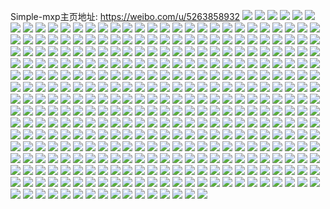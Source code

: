 Simple-mxp主页地址: https://weibo.com/u/5263858932 
![](https://wx4.sinaimg.cn/mw2000/005KeCawgy1h8t0zsndljj329f30lx6t.jpg) 
![](https://wx4.sinaimg.cn/mw2000/005KeCawgy1h8t0zuwkolj32ak322u10.jpg) 
![](https://wx4.sinaimg.cn/mw2000/005KeCawgy1h8t0zjc33lj32aa31q4qr.jpg) 
![](https://wx4.sinaimg.cn/mw2000/005KeCawgy1h8t0zz735mj329g30lx6q.jpg) 
![](https://wx4.sinaimg.cn/mw2000/005KeCawgy1h8t101cfvkj32c0340x6q.jpg) 
![](https://wx4.sinaimg.cn/mw2000/005KeCawgy1h8t102nwubj30u0140ts1.jpg) 
![](https://wx4.sinaimg.cn/mw2000/005KeCawgy1h7v72hvt31j30zu0nsql9.jpg) 
![](https://wx4.sinaimg.cn/mw2000/005KeCawgy1h7v72in8ujj31be1z4qv5.jpg) 
![](https://wx4.sinaimg.cn/mw2000/005KeCawgy1h7v72jnfomj31z41benpe.jpg) 
![](https://wx4.sinaimg.cn/mw2000/005KeCawgy1h7v72h21i1j31w419eb29.jpg) 
![](https://wx4.sinaimg.cn/mw2000/005KeCawgy1h7v72kvlayj31z41cfb29.jpg) 
![](https://wx4.sinaimg.cn/mw2000/005KeCawgy1h7v72lm36dj31we19l4qp.jpg) 
![](https://wx4.sinaimg.cn/mw2000/005KeCawgy1h6av5nahpzj32c0340u0x.jpg) 
![](https://wx4.sinaimg.cn/mw2000/005KeCawgy1h6av5lslz8j32c0340x6r.jpg) 
![](https://wx4.sinaimg.cn/mw2000/005KeCawgy1h6av5pfj5xj32c0340npf.jpg) 
![](https://wx4.sinaimg.cn/mw2000/005KeCawgy1h6av5r4gr0j32c0340qv6.jpg) 
![](https://wx4.sinaimg.cn/mw2000/005KeCawgy1h6av5stb8zj32c0340npe.jpg) 
![](https://wx4.sinaimg.cn/mw2000/005KeCawgy1h6av5uhyldj32c0340kjm.jpg) 
![](https://wx4.sinaimg.cn/mw2000/005KeCawgy1h6av5w4sgmj32c0340npe.jpg) 
![](https://wx4.sinaimg.cn/mw2000/005KeCawgy1h6av5wx2elj30wi1ycn7c.jpg) 
![](https://wx4.sinaimg.cn/mw2000/005KeCawgy1h6av5xbd9tj30wi1yc11f.jpg) 
![](https://wx4.sinaimg.cn/mw2000/005KeCawgy1h5ats57e1zj337k4tckjx.jpg) 
![](https://wx4.sinaimg.cn/mw2000/005KeCawgy1h5atsezte1j337k52jhe6.jpg) 
![](https://wx4.sinaimg.cn/mw2000/005KeCawgy1h5atsn26sdj34tc37khe4.jpg) 
![](https://wx4.sinaimg.cn/mw2000/005KeCawgy1h5atsudb4vj337k4tcqvf.jpg) 
![](https://wx4.sinaimg.cn/mw2000/005KeCawgy1h5att2ediwj34tc37kkju.jpg) 
![](https://wx4.sinaimg.cn/mw2000/005KeCawgy1h5att7b7y5j322o340qv8.jpg) 
![](https://wx4.sinaimg.cn/mw2000/005KeCawgy1h4vyil6n0uj32c032d1kz.jpg) 
![](https://wx4.sinaimg.cn/mw2000/005KeCawgy1h4vyimcdeoj329930cx6q.jpg) 
![](https://wx4.sinaimg.cn/mw2000/005KeCawgy1h4vyinj57yj329830bnpe.jpg) 
![](https://wx4.sinaimg.cn/mw2000/005KeCawgy1h4vyip448gj32bm33ihdu.jpg) 
![](https://wx4.sinaimg.cn/mw2000/005KeCawgy1h4vyiqb2wkj329u315hdu.jpg) 
![](https://wx4.sinaimg.cn/mw2000/005KeCawgy1h4vyirb5ysj3295307npe.jpg) 
![](https://wx4.sinaimg.cn/mw2000/005KeCawgy1h4vyisensfj32772xlx6q.jpg) 
![](https://wx4.sinaimg.cn/mw2000/005KeCawgy1h4vyik0zk3j329830bqv6.jpg) 
![](https://wx4.sinaimg.cn/mw2000/005KeCawgy1h4vyitvfx1j32aa31qqv6.jpg) 
![](https://wx4.sinaimg.cn/mw2000/005KeCawgy1h4u3vzrlmlj327y2ylkjn.jpg) 
![](https://wx4.sinaimg.cn/mw2000/005KeCawgy1h4u3w0uxs4j329830ae82.jpg) 
![](https://wx4.sinaimg.cn/mw2000/005KeCawgy1h4u3w28pkjj32c0340qv6.jpg) 
![](https://wx4.sinaimg.cn/mw2000/005KeCawgy1h4u3w3rwsrj327m2y6qv6.jpg) 
![](https://wx4.sinaimg.cn/mw2000/005KeCawgy1h4u3vspo08j324o33yb2a.jpg) 
![](https://wx4.sinaimg.cn/mw2000/005KeCawgy1h4u3w4v3u1j329r311npe.jpg) 
![](https://wx4.sinaimg.cn/mw2000/005KeCawgy1h4u3w7qtmkj329k2z5u0z.jpg) 
![](https://wx4.sinaimg.cn/mw2000/005KeCawgy1h4u3w9cv2rj329l30sqv6.jpg) 
![](https://wx4.sinaimg.cn/mw2000/005KeCawgy1h4u3wag54zj329k30rkjm.jpg) 
![](https://wx4.sinaimg.cn/mw2000/005KeCawgy1h4tcs1n0pij3244340hdw.jpg) 
![](https://wx4.sinaimg.cn/mw2000/005KeCawgy1h4tcs428sxj32252wb7wk.jpg) 
![](https://wx4.sinaimg.cn/mw2000/005KeCawgy1h4tcs5prvrj324f2twb2b.jpg) 
![](https://wx4.sinaimg.cn/mw2000/005KeCawgy1h4tcsbaf1wj32yo280qv8.jpg) 
![](https://wx4.sinaimg.cn/mw2000/005KeCawgy1h4tcsk3krej33a24dfhdy.jpg) 
![](https://wx4.sinaimg.cn/mw2000/005KeCawgy1h4tcsv9k84j33a24df4qx.jpg) 
![](https://wx4.sinaimg.cn/mw2000/005KeCawgy1h4tct10zsoj32yo2807wk.jpg) 
![](https://wx4.sinaimg.cn/mw2000/005KeCawgy1h4tct40imwj33402c0qv6.jpg) 
![](https://wx4.sinaimg.cn/mw2000/005KeCawgy1h4sxofmg5lj324t2ufkjn.jpg) 
![](https://wx4.sinaimg.cn/mw2000/005KeCawgy1h4sxon3nyoj327s2ybhdw.jpg) 
![](https://wx4.sinaimg.cn/mw2000/005KeCawgy1h4sxosuw53j32432tdb2c.jpg) 
![](https://wx4.sinaimg.cn/mw2000/005KeCawgy1h4sxouoxbuj329w314x6p.jpg) 
![](https://wx4.sinaimg.cn/mw2000/005KeCawgy1h4sxoxa8rfj329w314x6q.jpg) 
![](https://wx4.sinaimg.cn/mw2000/005KeCawgy1h4sxoafh9oj32302s1b2b.jpg) 
![](https://wx4.sinaimg.cn/mw2000/005KeCawgy1h4s4yp4dvxj32c0340u12.jpg) 
![](https://wx4.sinaimg.cn/mw2000/005KeCawgy1h4s4yh7ecij327o2y91kz.jpg) 
![](https://wx4.sinaimg.cn/mw2000/005KeCawgy1h4s4yi6em4j32c0340e81.jpg) 
![](https://wx4.sinaimg.cn/mw2000/005KeCawgy1h4s4yj9diej321w2w8u0x.jpg) 
![](https://wx4.sinaimg.cn/mw2000/005KeCawgy1h4s4yrmctsj31jw22j4qq.jpg) 
![](https://wx4.sinaimg.cn/mw2000/005KeCawgy1h4s4ysz6ygj32c0340e84.jpg) 
![](https://wx4.sinaimg.cn/mw2000/005KeCawgy1h4s4yvomhxj32c03401l2.jpg) 
![](https://wx4.sinaimg.cn/mw2000/005KeCawgy1h4ko37zstij32802yohdw.jpg) 
![](https://wx4.sinaimg.cn/mw2000/005KeCawgy1h4ko3cyvj4j32802yoqv8.jpg) 
![](https://wx4.sinaimg.cn/mw2000/005KeCawgy1h4ko3hi42rj32802yox6s.jpg) 
![](https://wx4.sinaimg.cn/mw2000/005KeCawgy1h4kdujdihdj33402bye84.jpg) 
![](https://wx4.sinaimg.cn/mw2000/005KeCawgy1h4kdunrbytj33402by7wj.jpg) 
![](https://wx4.sinaimg.cn/mw2000/005KeCawgy1h4kdurydemj32mh3i0e84.jpg) 
![](https://wx4.sinaimg.cn/mw2000/005KeCawgy1h4kduwmoojj32bx33xkjn.jpg) 
![](https://wx4.sinaimg.cn/mw2000/005KeCawgy1h4kdrt4qasj325s2pu7wj.jpg) 
![](https://wx4.sinaimg.cn/mw2000/005KeCawgy1h4kds3gzjrj324u2mu4qr.jpg) 
![](https://wx4.sinaimg.cn/mw2000/005KeCawgy1h4kds1w7hzj32wg295u0y.jpg) 
![](https://wx4.sinaimg.cn/mw2000/005KeCawgy1h4kds05skjj326p2qahdv.jpg) 
![](https://wx4.sinaimg.cn/mw2000/005KeCawgy1h4kdrhd03bj33402c01l1.jpg) 
![](https://wx4.sinaimg.cn/mw2000/005KeCawgy1h4kdran768j31r22w5x6r.jpg) 
![](https://wx4.sinaimg.cn/mw2000/005KeCawgy1h4kdr69zg0j333a2bg1kz.jpg) 
![](https://wx4.sinaimg.cn/mw2000/005KeCawgy1h4kdr4kti0j331u2ad4qq.jpg) 
![](https://wx4.sinaimg.cn/mw2000/005KeCawgy1h4kdkxepgzj326n2wu4qs.jpg) 
![](https://wx4.sinaimg.cn/mw2000/005KeCawgy1h4kdkzkrdlj323y2ta1l0.jpg) 
![](https://wx4.sinaimg.cn/mw2000/005KeCawgy1h4kdl45l2qj326x2x81l0.jpg) 
![](https://wx4.sinaimg.cn/mw2000/005KeCawgy1h4kdl1hzy4j322n340hdv.jpg) 
![](https://wx4.sinaimg.cn/mw2000/005KeCawgy1h4kdkvb42xj324f2twqv6.jpg) 
![](https://wx4.sinaimg.cn/mw2000/005KeCawgy1h4kdlbs79nj33402c0u0z.jpg) 
![](https://wx4.sinaimg.cn/mw2000/005KeCawgy1h4kdl7x739j33402c0hdv.jpg) 
![](https://wx4.sinaimg.cn/mw2000/005KeCawgy1h4kdl689mej32c033vu0z.jpg) 
![](https://wx4.sinaimg.cn/mw2000/005KeCawgy1h4kdl9xrskj32c03407wk.jpg) 
![](https://wx4.sinaimg.cn/mw2000/005KeCawgy1h3mr7ctq8gj32c03407wj.jpg) 
![](https://wx4.sinaimg.cn/mw2000/005KeCawgy1h3mr7ami6uj33402c0e83.jpg) 
![](https://wx4.sinaimg.cn/mw2000/005KeCawgy1h3mr7f0ttmj32c0340npe.jpg) 
![](https://wx4.sinaimg.cn/mw2000/005KeCawgy1h12i47v091j31ux2to7wj.jpg) 
![](https://wx4.sinaimg.cn/mw2000/005KeCawgy1h12i4a9j16j327s2yenpe.jpg) 
![](https://wx4.sinaimg.cn/mw2000/005KeCawgy1h12i4bygcij32592yynpf.jpg) 
![](https://wx4.sinaimg.cn/mw2000/005KeCawgy1h12i4d7qe0j325y2vy4qq.jpg) 
![](https://wx4.sinaimg.cn/mw2000/005KeCawgy1h12i4f8r68j32w92w91l0.jpg) 
![](https://wx4.sinaimg.cn/mw2000/005KeCawgy1h12i4v08etj32801o0e82.jpg) 
![](https://wx4.sinaimg.cn/mw2000/005KeCawgy1gzixlj8yrgj32pq2c0e82.jpg) 
![](https://wx4.sinaimg.cn/mw2000/005KeCawgy1gzixlu281qj32wl2c04qq.jpg) 
![](https://wx4.sinaimg.cn/mw2000/005KeCawgy1gzixm1p9yyj33402c07wj.jpg) 
![](https://wx4.sinaimg.cn/mw2000/005KeCawgy1gzixm6b4opj33402c0hdu.jpg) 
![](https://wx4.sinaimg.cn/mw2000/005KeCawgy1gzixlc5a39j32802yo4qr.jpg) 
![](https://wx4.sinaimg.cn/mw2000/005KeCawgy1gzatkq9xhej326d2wh4qr.jpg) 
![](https://wx4.sinaimg.cn/mw2000/005KeCawgy1gzatk08nz5j32022o37wj.jpg) 
![](https://wx4.sinaimg.cn/mw2000/005KeCawgy1gzatkjnwtej32762xk7wk.jpg) 
![](https://wx4.sinaimg.cn/mw2000/005KeCawgy1gzatkc4m5nj328l2zg4qr.jpg) 
![](https://wx4.sinaimg.cn/mw2000/005KeCawgy1gzao8gvhiaj32yo280npf.jpg) 
![](https://wx4.sinaimg.cn/mw2000/005KeCawgy1gzao8ads8yj32yo280hdu.jpg) 
![](https://wx4.sinaimg.cn/mw2000/005KeCawgy1gzao8dn0c1j32802yox6q.jpg) 
![](https://wx4.sinaimg.cn/mw2000/005KeCawgy1gz9ugdra7lj33402c04qs.jpg) 
![](https://wx4.sinaimg.cn/mw2000/005KeCawgy1gz9uggr34pj32c03407wl.jpg) 
![](https://wx4.sinaimg.cn/mw2000/005KeCawgy1gz9ugi2plcj31400u0k89.jpg) 
![](https://wx4.sinaimg.cn/mw2000/005KeCawgy1gz9uglmrx4j32c0340qv8.jpg) 
![](https://wx4.sinaimg.cn/mw2000/005KeCawgy1gz9ugnvcgxj32c03401l0.jpg) 
![](https://wx4.sinaimg.cn/mw2000/005KeCawgy1gz9ugazm4nj32c0340qv7.jpg) 
![](https://wx4.sinaimg.cn/mw2000/005KeCawgy1gz9ugqcyccj32c0340hdw.jpg) 
![](https://wx4.sinaimg.cn/mw2000/005KeCawgy1gz9ugtcr47j32c03401l0.jpg) 
![](https://wx4.sinaimg.cn/mw2000/005KeCawgy1gz9ugvhwmdj32yo280qv7.jpg) 
![](https://wx4.sinaimg.cn/mw2000/005KeCawgy1gy1lvcghmrj32802yoqv7.jpg) 
![](https://wx4.sinaimg.cn/mw2000/005KeCawgy1gy1lve14y0j32yo280x6q.jpg) 
![](https://wx4.sinaimg.cn/mw2000/005KeCawgy1gy1lvbgnjmj32yo2804qs.jpg) 
![](https://wx4.sinaimg.cn/mw2000/005KeCawgy1gxzekishimj32c0340npg.jpg) 
![](https://wx4.sinaimg.cn/mw2000/005KeCawgy1gxzejlq2gfj32yo280u0z.jpg) 
![](https://wx4.sinaimg.cn/mw2000/005KeCawgy1gv3dccix19j629q30zqv802.jpg) 
![](https://wx4.sinaimg.cn/mw2000/005KeCawgy1gv3dchok35j62ab31ru0z02.jpg) 
![](https://wx4.sinaimg.cn/mw2000/005KeCawgy1gv3dcodu1qj62c0340u1002.jpg) 
![](https://wx4.sinaimg.cn/mw2000/005KeCawgy1gv16p8pilcj63402c01kz02.jpg) 
![](https://wx4.sinaimg.cn/mw2000/005KeCawgy1gv16pevnajj62c03404qt02.jpg) 
![](https://wx4.sinaimg.cn/mw2000/005KeCawgy1gv16pk5fhhj62c03401l002.jpg) 
![](https://wx4.sinaimg.cn/mw2000/005KeCawgy1gv16polnglj62c03401ky02.jpg) 
![](https://wx4.sinaimg.cn/mw2000/005KeCawgy1gv16psvmpuj62802yob2b02.jpg) 
![](https://wx4.sinaimg.cn/mw2000/005KeCawgy1gv16pw367rj62842yuu0y02.jpg) 
![](https://wx4.sinaimg.cn/mw2000/005KeCawgy1gv16q1i9vaj62ai320u0y02.jpg) 
![](https://wx4.sinaimg.cn/mw2000/005KeCawgy1gv16pylpo2j627c2xtqv602.jpg) 
![](https://wx4.sinaimg.cn/mw2000/005KeCawgy1gv16q4h2rqj62c03407wk02.jpg) 
![](https://wx4.sinaimg.cn/mw2000/005KeCawgy1gqovglzvybj33402c0hdt.jpg) 
![](https://wx4.sinaimg.cn/mw2000/005KeCawgy1gqovgybjm9j33402c0hdt.jpg) 
![](https://wx4.sinaimg.cn/mw2000/005KeCawgy1gqovgqcfw1j33402c0u0y.jpg) 
![](https://wx4.sinaimg.cn/mw2000/005KeCawgy1gqovgf7cg3j33402c0u0y.jpg) 
![](https://wx4.sinaimg.cn/mw2000/005KeCawgy1gqovg3fz90j32pf3407wj.jpg) 
![](https://wx4.sinaimg.cn/mw2000/005KeCawgy1gqovgiup6uj333y1vsu0x.jpg) 
![](https://wx4.sinaimg.cn/mw2000/005KeCawgy1gqovg5qll2j33402c0kep.jpg) 
![](https://wx4.sinaimg.cn/mw2000/005KeCawgy1gqovgudlbqj33402c0x6q.jpg) 
![](https://wx4.sinaimg.cn/mw2000/005KeCawgy1gqovga2fugj32c03401ky.jpg) 
![](https://wx4.sinaimg.cn/mw2000/005KeCawgy1gphgjvxiqqj32c0340u0y.jpg) 
![](https://wx4.sinaimg.cn/mw2000/005KeCawgy1gpg2yn2omjj32c0340qv7.jpg) 
![](https://wx4.sinaimg.cn/mw2000/005KeCawgy1gpg2yt3gjgj33402c0e82.jpg) 
![](https://wx4.sinaimg.cn/mw2000/005KeCawgy1gpg2yyz28ej32sg2c0npd.jpg) 
![](https://wx4.sinaimg.cn/mw2000/005KeCawgy1gpg2ybiubhj32yo280u0y.jpg) 
![](https://wx4.sinaimg.cn/mw2000/005KeCawgy1gpg2zwdqb1j32c0340b2a.jpg) 
![](https://wx4.sinaimg.cn/mw2000/005KeCawgy1gpg2zddwalj32c0340x6p.jpg) 
![](https://wx4.sinaimg.cn/mw2000/005KeCawgy1gpg2zivfe9j322q33zb29.jpg) 
![](https://wx4.sinaimg.cn/mw2000/005KeCawgy1gpg2z7cns7j32yo280b2a.jpg) 
![](https://wx4.sinaimg.cn/mw2000/005KeCawgy1gpg309u3qzj33402c0e82.jpg) 
![](https://wx4.sinaimg.cn/mw2000/005KeCawgy1gpftv4jhfaj33402c0kjm.jpg) 
![](https://wx4.sinaimg.cn/mw2000/005KeCawgy1gpftv7szooj33402c0b29.jpg) 
![](https://wx4.sinaimg.cn/mw2000/005KeCawgy1gpftvahy2lj32c0340kjm.jpg) 
![](https://wx4.sinaimg.cn/mw2000/005KeCawgy1gpftvbfqmuj30u0140thq.jpg) 
![](https://wx4.sinaimg.cn/mw2000/005KeCawgy1gpftvbxjyhj30u01407gk.jpg) 
![](https://wx4.sinaimg.cn/mw2000/005KeCawgy1gpftvdrg39j32801o0e82.jpg) 
![](https://wx4.sinaimg.cn/mw2000/005KeCawly1gp6c1fki19j32c0340u0x.jpg) 
![](https://wx4.sinaimg.cn/mw2000/005KeCawly1gp6c1cuq67j32c0340kjl.jpg) 
![](https://wx4.sinaimg.cn/mw2000/005KeCawly1gp6c1igzqej32c0340npf.jpg) 
![](https://wx4.sinaimg.cn/mw2000/005KeCawly1gorroz8zh6j32c03401l0.jpg) 
![](https://wx4.sinaimg.cn/mw2000/005KeCawly1gorrpeqsonj32c0340e83.jpg) 
![](https://wx4.sinaimg.cn/mw2000/005KeCawly1gokud1glkej3296308npg.jpg) 
![](https://wx4.sinaimg.cn/mw2000/005KeCawly1gokud09ojwj328e2z71l1.jpg) 
![](https://wx4.sinaimg.cn/mw2000/005KeCawly1gokud1yqymj30wi15bk4n.jpg) 
![](https://wx4.sinaimg.cn/mw2000/005KeCawly1gojmrpt4bvj32c03401kz.jpg) 
![](https://wx4.sinaimg.cn/mw2000/005KeCawly1gojmrtagbdj32c0340u0x.jpg) 
![](https://wx4.sinaimg.cn/mw2000/005KeCawly1gojmrvodyjj32c03401l0.jpg) 
![](https://wx4.sinaimg.cn/mw2000/005KeCawly1gojmriv2mtj327s2mju0x.jpg) 
![](https://wx4.sinaimg.cn/mw2000/005KeCawly1gojmrh3rtrj32c0340x6q.jpg) 
![](https://wx4.sinaimg.cn/mw2000/005KeCawly1gojmrnhdtvj327s2pix6p.jpg) 
![](https://wx4.sinaimg.cn/mw2000/005KeCawgy1go4et4vu79j33402c0u0x.jpg) 
![](https://wx4.sinaimg.cn/mw2000/005KeCawgy1go4et8ypvzj33402c0u0y.jpg) 
![](https://wx4.sinaimg.cn/mw2000/005KeCawgy1go4etc73ipj32c0340x6p.jpg) 
![](https://wx4.sinaimg.cn/mw2000/005KeCawgy1go4et7hi7dj33402c0kjm.jpg) 
![](https://wx4.sinaimg.cn/mw2000/005KeCawgy1go4et0ei1vj32802yonpf.jpg) 
![](https://wx4.sinaimg.cn/mw2000/005KeCawgy1go4esyowwij32802yox6r.jpg) 
![](https://wx4.sinaimg.cn/mw2000/005KeCawgy1go4et3k8cjj32c0340qv7.jpg) 
![](https://wx4.sinaimg.cn/mw2000/005KeCawgy1go4etefssqj33402c0x6p.jpg) 
![](https://wx4.sinaimg.cn/mw2000/005KeCawgy1go4et1xeruj322o2c57wi.jpg) 
![](https://wx4.sinaimg.cn/mw2000/005KeCawly1go2b3t985jj32c03404qr.jpg) 
![](https://wx4.sinaimg.cn/mw2000/005KeCawly1go2b4txv7bj32802yoe83.jpg) 
![](https://wx4.sinaimg.cn/mw2000/005KeCawly1go2b5m8qslj32c0340kjo.jpg) 
![](https://wx4.sinaimg.cn/mw2000/005KeCawly1go2b5zpa8jj32c03404qq.jpg) 
![](https://wx4.sinaimg.cn/mw2000/005KeCawly1go2b6rh9qlj32c03407wk.jpg) 
![](https://wx4.sinaimg.cn/mw2000/005KeCawly1go2b7bfo4qj32c0340u0y.jpg) 
![](https://wx4.sinaimg.cn/mw2000/005KeCawly1gntofvuoebj327w2yjnpf.jpg) 
![](https://wx4.sinaimg.cn/mw2000/005KeCawly1gntoghu1hzj326q2wz1l0.jpg) 
![](https://wx4.sinaimg.cn/mw2000/005KeCawly1gntoh63krlj33402c0hdw.jpg) 
![](https://wx4.sinaimg.cn/mw2000/005KeCawly1gntohr9czej328j2zdu0z.jpg) 
![](https://wx4.sinaimg.cn/mw2000/005KeCawly1gnn9kl5g6rj325z2vzkfb.jpg) 
![](https://wx4.sinaimg.cn/mw2000/005KeCawly1gnn9la47myj32a631khdu.jpg) 
![](https://wx4.sinaimg.cn/mw2000/005KeCawly1gnn9kryvxkj324n2u7e6s.jpg) 
![](https://wx4.sinaimg.cn/mw2000/005KeCawly1gnna6yffdsj33402c0qu9.jpg) 
![](https://wx4.sinaimg.cn/mw2000/005KeCawly1gnn9kg393oj31400u0k8m.jpg) 
![](https://wx4.sinaimg.cn/mw2000/005KeCawly1gnna6algg5j327e2xub2a.jpg) 
![](https://wx4.sinaimg.cn/mw2000/005KeCawly1gnn9nrbdbaj33402c0b29.jpg) 
![](https://wx4.sinaimg.cn/mw2000/005KeCawly1gnna9vvs6yj33402c0e82.jpg) 
![](https://wx4.sinaimg.cn/mw2000/005KeCawly1gnnabl9ocyj33402c0hdt.jpg) 
![](https://wx4.sinaimg.cn/mw2000/005KeCawly1gnbu93rmm0j31o0280qv5.jpg) 
![](https://wx4.sinaimg.cn/mw2000/005KeCawly1gn70uq5fohj32c0340u0z.jpg) 
![](https://wx4.sinaimg.cn/mw2000/005KeCawly1gn70umvugcj32n11za7wh.jpg) 
![](https://wx4.sinaimg.cn/mw2000/005KeCawgy1gn3k6fo5avj30u00p945n.jpg) 
![](https://wx4.sinaimg.cn/mw2000/005KeCawgy1gn3k6fzzktj30u00pj7by.jpg) 
![](https://wx4.sinaimg.cn/mw2000/005KeCawgy1gn3k6gcu2nj30u00pgqa7.jpg) 
![](https://wx4.sinaimg.cn/mw2000/005KeCawgy1gn3k6gnjsmj30u00pc7bt.jpg) 
![](https://wx4.sinaimg.cn/mw2000/005KeCawgy1gn3k6f5sslj30tw0pijxx.jpg) 
![](https://wx4.sinaimg.cn/mw2000/005KeCawgy1gn3k6h0u6bj30u00phaip.jpg) 
![](https://wx4.sinaimg.cn/mw2000/005KeCawgy1gn0v738x2lj32c03407wi.jpg) 
![](https://wx4.sinaimg.cn/mw2000/005KeCawgy1gn0v79n5tdj32c0340u0z.jpg) 
![](https://wx4.sinaimg.cn/mw2000/005KeCawgy1gn0v7qxhuij32c0340qv7.jpg) 
![](https://wx4.sinaimg.cn/mw2000/005KeCawgy1gn0v7efricj32c0340kjm.jpg) 
![](https://wx4.sinaimg.cn/mw2000/005KeCawgy1gn0v7kqjpzj32c0340kjn.jpg) 
![](https://wx4.sinaimg.cn/mw2000/005KeCawgy1gn0v6zhbmbj32c0340b2b.jpg) 
![](https://wx4.sinaimg.cn/mw2000/005KeCawly1gmy1ga4wlaj31o0280hdu.jpg) 
![](https://wx4.sinaimg.cn/mw2000/005KeCawly1gmy1g67vq2j31o0280npe.jpg) 
![](https://wx4.sinaimg.cn/mw2000/005KeCawly1gmy1g2xck1j32c0340npe.jpg) 
![](https://wx4.sinaimg.cn/mw2000/005KeCawly1gmvp6vsjo2j31o01o0x6p.jpg) 
![](https://wx4.sinaimg.cn/mw2000/005KeCawly1gmvp6tlwlaj32c02c0npe.jpg) 
![](https://wx4.sinaimg.cn/mw2000/005KeCawly1gmrmsgxhy2j33402c0x6s.jpg) 
![](https://wx4.sinaimg.cn/mw2000/005KeCawly1gmrmsj5lwxj33402c0u0y.jpg) 
![](https://wx4.sinaimg.cn/mw2000/005KeCawly1gmrmslwc1hj33402c07wk.jpg) 
![](https://wx4.sinaimg.cn/mw2000/005KeCawly1gmrmsphrvtj33402c0e84.jpg) 
![](https://wx4.sinaimg.cn/mw2000/005KeCawly1gmrmsrr8m3j33402c07wk.jpg) 
![](https://wx4.sinaimg.cn/mw2000/005KeCawly1gmrmstnkboj32c03407wj.jpg) 
![](https://wx4.sinaimg.cn/mw2000/005KeCawly1gmrmsck2ivj328s2vznpe.jpg) 
![](https://wx4.sinaimg.cn/mw2000/005KeCawly1gmrmsuil5gj30u013yn9e.jpg) 
![](https://wx4.sinaimg.cn/mw2000/005KeCawly1gmrmsuxuykj30rs1y419k.jpg) 
![](https://wx4.sinaimg.cn/mw2000/005KeCawly1gmiqz6ux6bj32c0340qv8.jpg) 
![](https://wx4.sinaimg.cn/mw2000/005KeCawly1gmiqz88zhwj32am1wznpd.jpg) 
![](https://wx4.sinaimg.cn/mw2000/005KeCawly1gmiqz9f9xrj32c0340wyy.jpg) 
![](https://wx4.sinaimg.cn/mw2000/005KeCawly1gmiqzcefpyj32c03401kz.jpg) 
![](https://wx4.sinaimg.cn/mw2000/005KeCawly1gmiqzdoz3ij32c0340n9z.jpg) 
![](https://wx4.sinaimg.cn/mw2000/005KeCawly1gmiqz34d49j32c0340ao0.jpg) 
![](https://wx4.sinaimg.cn/mw2000/005KeCawly1gmiqzhf5e4j32c0340u0y.jpg) 
![](https://wx4.sinaimg.cn/mw2000/005KeCawly1gmiqzkg7vrj32c0340qv7.jpg) 
![](https://wx4.sinaimg.cn/mw2000/005KeCawly1gmiqzn8nivj32c0340npf.jpg) 
![](https://wx4.sinaimg.cn/mw2000/005KeCawgy1gltjwkm2cjj33402c0hdt.jpg) 
![](https://wx4.sinaimg.cn/mw2000/005KeCawgy1gltjwnymkjj31le25s4qp.jpg) 
![](https://wx4.sinaimg.cn/mw2000/005KeCawgy1gltjwjm3t2j32802yob2b.jpg) 
![](https://wx4.sinaimg.cn/mw2000/005KeCawgy1gllecge2mtj30u0140n4r.jpg) 
![](https://wx4.sinaimg.cn/mw2000/005KeCawgy1gllecgugwzj30u0140dpz.jpg) 
![](https://wx4.sinaimg.cn/mw2000/005KeCawgy1gllecham6hj30u0140gws.jpg) 
![](https://wx4.sinaimg.cn/mw2000/005KeCawgy1gllecfy6bjj30u0140wlp.jpg) 
![](https://wx4.sinaimg.cn/mw2000/005KeCawgy1glleciiywij30u0140n8e.jpg) 
![](https://wx4.sinaimg.cn/mw2000/005KeCawgy1gllecixsmjj31400u0wqg.jpg) 
![](https://wx4.sinaimg.cn/mw2000/005KeCawgy1gllecjkdtej30u0153ne7.jpg) 
![](https://wx4.sinaimg.cn/mw2000/005KeCawgy1gllecjyq7gj31400u013b.jpg) 
![](https://wx4.sinaimg.cn/mw2000/005KeCawgy1glleckduofj30u014ck5a.jpg) 
![](https://wx4.sinaimg.cn/mw2000/005KeCawgy1glf6l8az0aj30u013f7b0.jpg) 
![](https://wx4.sinaimg.cn/mw2000/005KeCawgy1glf6lbzagmj30u0140qey.jpg) 
![](https://wx4.sinaimg.cn/mw2000/005KeCawgy1glf6lg8pi0j30u0140n69.jpg) 
![](https://wx4.sinaimg.cn/mw2000/005KeCawgy1glf6li1xhoj30u0140dyq.jpg) 
![](https://wx4.sinaimg.cn/mw2000/005KeCawgy1glf6lji9zaj30u014047g.jpg) 
![](https://wx4.sinaimg.cn/mw2000/005KeCawgy1glf6lkxtngj30u01407gn.jpg) 
![](https://wx4.sinaimg.cn/mw2000/005KeCawgy1glf6llu7xvj31400u0n4b.jpg) 
![](https://wx4.sinaimg.cn/mw2000/005KeCawgy1glf6ln560jj30u0140til.jpg) 
![](https://wx4.sinaimg.cn/mw2000/005KeCawgy1glf6ld5rhwj30u0140qaa.jpg) 
![](https://wx4.sinaimg.cn/mw2000/005KeCawgy1gl6craji6bj322j2y0npe.jpg) 
![](https://wx4.sinaimg.cn/mw2000/005KeCawgy1gl6cre6u3ij32c02c0kjm.jpg) 
![](https://wx4.sinaimg.cn/mw2000/005KeCawgy1gl6crip8p3j32c02c01kz.jpg) 
![](https://wx4.sinaimg.cn/mw2000/005KeCawgy1gl6csgys5kj32c03407wj.jpg) 
![](https://wx4.sinaimg.cn/mw2000/005KeCawgy1gl6cs8it7lj31o0280kjo.jpg) 
![](https://wx4.sinaimg.cn/mw2000/005KeCawgy1gl6csbwlsyj32682wb4qr.jpg) 
![](https://wx4.sinaimg.cn/mw2000/005KeCawgy1gl6csk1nr9j32801o0qv5.jpg) 
![](https://wx4.sinaimg.cn/mw2000/005KeCawgy1gl6csnr7oyj32801o0hdu.jpg) 
![](https://wx4.sinaimg.cn/mw2000/005KeCawgy1gl6css1yuuj32801o0kjm.jpg) 
![](https://wx4.sinaimg.cn/mw2000/005KeCawgy1gl644ntn2lj32c03404qr.jpg) 
![](https://wx4.sinaimg.cn/mw2000/005KeCawgy1gl644ol0b9j30u01400yp.jpg) 
![](https://wx4.sinaimg.cn/mw2000/005KeCawgy1gl644jfghzj31s62vx1ky.jpg) 
![](https://wx4.sinaimg.cn/mw2000/005KeCawgy1gl644sevtkj33402c0x6r.jpg) 
![](https://wx4.sinaimg.cn/mw2000/005KeCawgy1gki2u3e3plj31971a1wyp.jpg) 
![](https://wx4.sinaimg.cn/mw2000/005KeCawgy1gkhr57vnlpj32c02c04qr.jpg) 
![](https://wx4.sinaimg.cn/mw2000/005KeCawgy1gkhr4qjy7nj32c0340npf.jpg) 
![](https://wx4.sinaimg.cn/mw2000/005KeCawgy1gkhr5hfr27j32c0340kjo.jpg) 
![](https://wx4.sinaimg.cn/mw2000/005KeCawgy1gkhr4v0gi4j32c02c04qq.jpg) 
![](https://wx4.sinaimg.cn/mw2000/005KeCawgy1gkhr528ihej32c02c0hdv.jpg) 
![](https://wx4.sinaimg.cn/mw2000/005KeCawgy1gkhr4jpp4xj32c02c0hdu.jpg) 
![](https://wx4.sinaimg.cn/mw2000/005KeCawgy1gkhr4cjbbgj31k82301kx.jpg) 
![](https://wx4.sinaimg.cn/mw2000/005KeCawgy1gkhr4a6n5zj31k8230tth.jpg) 
![](https://wx4.sinaimg.cn/mw2000/005KeCawgy1gkhr46z0v7j31k82307wh.jpg) 
![](https://wx4.sinaimg.cn/mw2000/005KeCawgy1gjtmfhxkzdj316o1kkkjl.jpg) 
![](https://wx4.sinaimg.cn/mw2000/005KeCawgy1gjtmfj567zj316o1kub29.jpg) 
![](https://wx4.sinaimg.cn/mw2000/005KeCawgy1gjtmfg0r6gj32bc3h0x6s.jpg) 
![](https://wx4.sinaimg.cn/mw2000/005KeCawgy1gjtmfmst96j31o02801l0.jpg) 
![](https://wx4.sinaimg.cn/mw2000/005KeCawgy1gjem1buw56j32301k8hdt.jpg) 
![](https://wx4.sinaimg.cn/mw2000/005KeCawgy1gjem1e5fzzj32301k8kjl.jpg) 
![](https://wx4.sinaimg.cn/mw2000/005KeCawgy1gjem1g0mgcj31k82307wi.jpg) 
![](https://wx4.sinaimg.cn/mw2000/005KeCawgy1gjem1adpkrj32301k8e81.jpg) 
![](https://wx4.sinaimg.cn/mw2000/005KeCawgy1gjem1hd7xoj31k8230kjl.jpg) 
![](https://wx4.sinaimg.cn/mw2000/005KeCawgy1gjem1i9fb2j31k8230x5d.jpg) 
![](https://wx4.sinaimg.cn/mw2000/005KeCawgy1gjem1j7bw2j31qo1o04qp.jpg) 
![](https://wx4.sinaimg.cn/mw2000/005KeCawgy1gjem1m3g0fj31k8230u0x.jpg) 
![](https://wx4.sinaimg.cn/mw2000/005KeCawgy1gjem1n7qphj31o01sob29.jpg) 
![](https://wx4.sinaimg.cn/mw2000/005KeCawgy1gj56lsb0c9j32c0340npf.jpg) 
![](https://wx4.sinaimg.cn/mw2000/005KeCawgy1gj56ltive8j32c03407wj.jpg) 
![](https://wx4.sinaimg.cn/mw2000/005KeCawgy1gj56lndz4fj33402c0kjn.jpg) 
![](https://wx4.sinaimg.cn/mw2000/005KeCawgy1gj56lpgpp5j32c0340x6r.jpg) 
![](https://wx4.sinaimg.cn/mw2000/005KeCawgy1gj56lr1jkxj32c0340b2b.jpg) 
![](https://wx4.sinaimg.cn/mw2000/005KeCawgy1gj56luowy2j32c03404qr.jpg) 
![](https://wx4.sinaimg.cn/mw2000/005KeCawly1gj0xx8yr3uj31iw27zqv6.jpg) 
![](https://wx4.sinaimg.cn/mw2000/005KeCawgy1giwy25uzfrj33402c0hdv.jpg) 
![](https://wx4.sinaimg.cn/mw2000/005KeCawgy1giwy2jbds7j33402c0x6q.jpg) 
![](https://wx4.sinaimg.cn/mw2000/005KeCawgy1giwy2ygipzj33402c0hdv.jpg) 
![](https://wx4.sinaimg.cn/mw2000/005KeCawgy1giwy33lo2tj33402c0kjm.jpg) 
![](https://wx4.sinaimg.cn/mw2000/005KeCawgy1giwy3ctzjij33402c0e83.jpg) 
![](https://wx4.sinaimg.cn/mw2000/005KeCawgy1giwy3m0udxj33402c0npf.jpg) 
![](https://wx4.sinaimg.cn/mw2000/005KeCawgy1giwy3uhtsjj33402c01kz.jpg) 
![](https://wx4.sinaimg.cn/mw2000/005KeCawgy1giwy41bpz7j33402c0u0y.jpg) 
![](https://wx4.sinaimg.cn/mw2000/005KeCawgy1giwy4jg2kcj33402c01kz.jpg) 
![](https://wx4.sinaimg.cn/mw2000/005KeCawgy1gilk9totwrj31ck11ydtr.jpg) 
![](https://wx4.sinaimg.cn/mw2000/005KeCawgy1gilk9v0oxij32501t0hdt.jpg) 
![](https://wx4.sinaimg.cn/mw2000/005KeCawgy1gilk9yzcgoj32c03407wi.jpg) 
![](https://wx4.sinaimg.cn/mw2000/005KeCawgy1gilk9souw7j32472xekjm.jpg) 
![](https://wx4.sinaimg.cn/mw2000/005KeCawgy1giibd94ovcj32c0340b2b.jpg) 
![](https://wx4.sinaimg.cn/mw2000/005KeCawgy1giibd9t1fhj316o1kw4op.jpg) 
![](https://wx4.sinaimg.cn/mw2000/005KeCawgy1giibdaof5pj316o1kw1h0.jpg) 
![](https://wx4.sinaimg.cn/mw2000/005KeCawgy1giibdbkkcej32c0340u0y.jpg) 
![](https://wx4.sinaimg.cn/mw2000/005KeCawgy1giibdcpn0zj32c0340e83.jpg) 
![](https://wx4.sinaimg.cn/mw2000/005KeCawgy1giibddak0wj30rs1fxwzh.jpg) 
![](https://wx4.sinaimg.cn/mw2000/005KeCawgy1giibddq8bvj30rs15o7kk.jpg) 
![](https://wx4.sinaimg.cn/mw2000/005KeCawgy1giibde3slcj316o1kwx0e.jpg) 
![](https://wx4.sinaimg.cn/mw2000/005KeCawgy1giibdf3tsbj32c0340npf.jpg) 
![](https://wx4.sinaimg.cn/mw2000/005KeCawgy1gi3hjtyh0sj316o1kux5p.jpg) 
![](https://wx4.sinaimg.cn/mw2000/005KeCawgy1gi3hjsqd21j316o1ku1kx.jpg) 
![](https://wx4.sinaimg.cn/mw2000/005KeCawgy1gi2711ktjcj32c0340b2a.jpg) 
![](https://wx4.sinaimg.cn/mw2000/005KeCawgy1gi1327fyd5j30rs15ohc3.jpg) 
![](https://wx4.sinaimg.cn/mw2000/005KeCawgy1gi1328wjzcj316o1kuqv5.jpg) 
![](https://wx4.sinaimg.cn/mw2000/005KeCawgy1gi132a00cdj316o1kub29.jpg) 
![](https://wx4.sinaimg.cn/mw2000/005KeCawgy1gi132d3on7j32bc3h0qv6.jpg) 
![](https://wx4.sinaimg.cn/mw2000/005KeCawgy1gi132erkqjj316o1kuhdt.jpg) 
![](https://wx4.sinaimg.cn/mw2000/005KeCawgy1gi132gcl3tj30vc15sqsi.jpg) 
![](https://wx4.sinaimg.cn/mw2000/005KeCawgy1gi132ih6klj32c0340x6r.jpg) 
![](https://wx4.sinaimg.cn/mw2000/005KeCawgy1gi132lb64uj31o0280qv6.jpg) 
![](https://wx4.sinaimg.cn/mw2000/005KeCawgy1gi132o9yujj31o0280b2b.jpg) 
![](https://wx4.sinaimg.cn/mw2000/005KeCawgy1ghypauj2trj31o02807wi.jpg) 
![](https://wx4.sinaimg.cn/mw2000/005KeCawgy1ghsteoufc6j30u0140dou.jpg) 
![](https://wx4.sinaimg.cn/mw2000/005KeCawgy1ghstemq64hj30u0140k09.jpg) 
![](https://wx4.sinaimg.cn/mw2000/005KeCawgy1ghstesfdpmj30u0140gye.jpg) 
![](https://wx4.sinaimg.cn/mw2000/005KeCawgy1ghstewv7puj30u01407dh.jpg) 
![](https://wx4.sinaimg.cn/mw2000/005KeCawgy1ghstf02mubj30u0140wmo.jpg) 
![](https://wx4.sinaimg.cn/mw2000/005KeCawgy1ghstf6db7mj30u0140tfx.jpg) 
![](https://wx4.sinaimg.cn/mw2000/005KeCawgy1ghstfb90p1j30u013ijwz.jpg) 
![](https://wx4.sinaimg.cn/mw2000/005KeCawgy1ghstgfk4a0j30u0140n1w.jpg) 
![](https://wx4.sinaimg.cn/mw2000/005KeCawgy1ghstgo5990j30u0140q9f.jpg) 
![](https://wx4.sinaimg.cn/mw2000/005KeCawgy1ghruper9x8j31k82304qp.jpg) 
![](https://wx4.sinaimg.cn/mw2000/005KeCawgy1ghruph4c4oj31o021c4qp.jpg) 
![](https://wx4.sinaimg.cn/mw2000/005KeCawgy1ghro0oez9lj30yi0y94g1.jpg) 
![](https://wx4.sinaimg.cn/mw2000/005KeCawgy1ghro0p32enj30yi0puqpc.jpg) 
![](https://wx4.sinaimg.cn/mw2000/005KeCawgy1ghro0pnc26j30u00u011t.jpg) 
![](https://wx4.sinaimg.cn/mw2000/005KeCawgy1ghro0ndz5bj30u00u044e.jpg) 
![](https://wx4.sinaimg.cn/mw2000/005KeCawgy1ghro0q68ipj30u00u0agv.jpg) 
![](https://wx4.sinaimg.cn/mw2000/005KeCawgy1ghro0r80r4j30u00u0dk8.jpg) 
![](https://wx4.sinaimg.cn/mw2000/005KeCawgy1ghro0rpsakj30u00u0dlp.jpg) 
![](https://wx4.sinaimg.cn/mw2000/005KeCawgy1ghro0scpj4j30u00u0455.jpg) 
![](https://wx4.sinaimg.cn/mw2000/005KeCawgy1ghro0sye8rj30yh0y9alx.jpg) 
![](https://wx4.sinaimg.cn/mw2000/005KeCawgy1ghj998nd9ej31w21sib29.jpg) 
![](https://wx4.sinaimg.cn/mw2000/005KeCawgy1ghj995rx4sj33402c07wj.jpg) 
![](https://wx4.sinaimg.cn/mw2000/005KeCawgy1ghj999m9ndj30yi0ydn98.jpg) 
![](https://wx4.sinaimg.cn/mw2000/005KeCawgy1ghj99wgsgrj32c02bsx6p.jpg) 
![](https://wx4.sinaimg.cn/mw2000/005KeCawgy1ghj9a05fxfj32c0340qv6.jpg) 
![](https://wx4.sinaimg.cn/mw2000/005KeCawgy1ghj9a5tek2j33402c07wj.jpg) 
![](https://wx4.sinaimg.cn/mw2000/005KeCawgy1ghj9a84fosj33402c01kz.jpg) 
![](https://wx4.sinaimg.cn/mw2000/005KeCawgy1ghj9a91bwkj30l30l478m.jpg) 
![](https://wx4.sinaimg.cn/mw2000/005KeCawgy1ghj99b22v2j30yh0y74d2.jpg) 
![](https://wx4.sinaimg.cn/mw2000/005KeCawgy1gh4dw5143wj30ws0ol10s.jpg) 
![](https://wx4.sinaimg.cn/mw2000/005KeCawgy1gh4dw4jodlj30yi0odqt9.jpg) 
